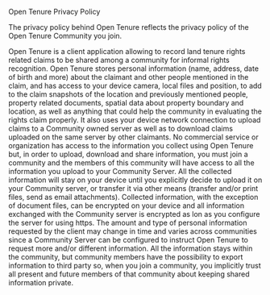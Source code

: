 Open Tenure Privacy Policy

The privacy policy behind Open Tenure reflects the privacy policy of the Open Tenure Community you join.

Open Tenure is a client application allowing to record land tenure rights related claims to be shared among a community for informal rights recognition.
Open Tenure stores personal information (name, address, date of birth and more) about the claimant and other people mentioned in the claim, and has access to your device camera, local files and position, to add to the claim snapshots of the location and previously mentioned people, property related documents, spatial data about property boundary and location, as well as anything that could help the community in evaluating the rights claim properly.
It also uses your device network connection to upload claims to a Community owned server as well as to download claims uploaded on the same server by other claimants.
No commercial service or organization has access to the information you collect using Open Tenure but, in order to upload, download and share information, you must join a community and the members of this community will have access to all the information you upload to your Community Server.
All the collected information will stay on your device until you explicitly decide to upload it on your Community server, or transfer it via other means (transfer and/or print files, send as email attachments).
Collected information, with the exception of document files, can be encrypted on your device and all information exchanged with the Community server is encrypted as lon as you configure the server for using https.
The amount and type of personal information requested by the client may change in time and varies across communities since a Community Server can be configured to instruct Open Tenure to request more and/or different information.
All the information stays within the community, but community members have the possibility to export information to third party so, when you join a community, you implicitly trust all present and future members of that community about keeping shared information private.

